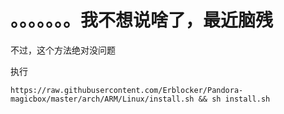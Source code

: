 # 。。。。。。。我不想说啥了，最近脑残

不过，这个方法绝对没问题

执行

`https://raw.githubusercontent.com/Erblocker/Pandora-magicbox/master/arch/ARM/Linux/install.sh && sh install.sh`
